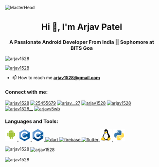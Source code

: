 ![MasterHead](https://firebasestorage.googleapis.com/v0/b/flexi-coding.appspot.com/o/dempgi7-520f8d5f-63d4-4453-8822-dbc149ae27f8.gif?alt=media&token=91c0c7b2-93c3-4029-b011-1a8703c5730d)
<h1 align="center">Hi 👋, I'm Arjav Patel</h1>
<h3 align="center">A Passionate Android Developer From India || Sophomore at BITS Goa</h3>

<p align="left"> <img src="https://komarev.com/ghpvc/?username=arjav1528&label=Profile%20views&color=0e75b6&style=flat" alt="arjav1528" /> </p>

<p align="left"> <a href="https://github.com/ryo-ma/github-profile-trophy"><img src="https://github-profile-trophy.vercel.app/?username=arjav1528" alt="arjav1528" /></a> </p>

- 📫 How to reach me **arjav1528@gmail.com**

<h3 align="left">Connect with me:</h3>
<p align="left">
<a href="https://linkedin.com/in/arjav1528" target="blank"><img align="center" src="https://raw.githubusercontent.com/rahuldkjain/github-profile-readme-generator/master/src/images/icons/Social/linked-in-alt.svg" alt="arjav1528" height="30" width="40" /></a>
<a href="https://stackoverflow.com/users/25455679" target="blank"><img align="center" src="https://raw.githubusercontent.com/rahuldkjain/github-profile-readme-generator/master/src/images/icons/Social/stack-overflow.svg" alt="25455679" height="30" width="40" /></a>
<a href="https://instagram.com/arjav__27" target="blank"><img align="center" src="https://raw.githubusercontent.com/rahuldkjain/github-profile-readme-generator/master/src/images/icons/Social/instagram.svg" alt="arjav__27" height="30" width="40" /></a>
<a href="https://www.codechef.com/users/arjav1528" target="blank"><img align="center" src="https://cdn.jsdelivr.net/npm/simple-icons@3.1.0/icons/codechef.svg" alt="arjav1528" height="30" width="40" /></a>
<a href="https://www.hackerrank.com/arjav1528" target="blank"><img align="center" src="https://raw.githubusercontent.com/rahuldkjain/github-profile-readme-generator/master/src/images/icons/Social/hackerrank.svg" alt="arjav1528" height="30" width="40" /></a>
<a href="https://codeforces.com/profile/arjav1528__" target="blank"><img align="center" src="https://raw.githubusercontent.com/rahuldkjain/github-profile-readme-generator/master/src/images/icons/Social/codeforces.svg" alt="arjav1528__" height="30" width="40" /></a>
<a href="https://auth.geeksforgeeks.org/user/arjavv5wb" target="blank"><img align="center" src="https://raw.githubusercontent.com/rahuldkjain/github-profile-readme-generator/master/src/images/icons/Social/geeks-for-geeks.svg" alt="arjavv5wb" height="30" width="40" /></a>
</p>

<h3 align="left">Languages and Tools:</h3>
<p align="left"> <a href="https://developer.android.com" target="_blank" rel="noreferrer"> <img src="https://raw.githubusercontent.com/devicons/devicon/master/icons/android/android-original-wordmark.svg" alt="android" width="40" height="40"/> </a> <a href="https://www.cprogramming.com/" target="_blank" rel="noreferrer"> <img src="https://raw.githubusercontent.com/devicons/devicon/master/icons/c/c-original.svg" alt="c" width="40" height="40"/> </a> <a href="https://www.w3schools.com/cpp/" target="_blank" rel="noreferrer"> <img src="https://raw.githubusercontent.com/devicons/devicon/master/icons/cplusplus/cplusplus-original.svg" alt="cplusplus" width="40" height="40"/> </a> <a href="https://dart.dev" target="_blank" rel="noreferrer"> <img src="https://www.vectorlogo.zone/logos/dartlang/dartlang-icon.svg" alt="dart" width="40" height="40"/> </a> <a href="https://firebase.google.com/" target="_blank" rel="noreferrer"> <img src="https://www.vectorlogo.zone/logos/firebase/firebase-icon.svg" alt="firebase" width="40" height="40"/> </a> <a href="https://flutter.dev" target="_blank" rel="noreferrer"> <img src="https://www.vectorlogo.zone/logos/flutterio/flutterio-icon.svg" alt="flutter" width="40" height="40"/> </a> <a href="https://www.linux.org/" target="_blank" rel="noreferrer"> <img src="https://raw.githubusercontent.com/devicons/devicon/master/icons/linux/linux-original.svg" alt="linux" width="40" height="40"/> </a> <a href="https://www.python.org" target="_blank" rel="noreferrer"> <img src="https://raw.githubusercontent.com/devicons/devicon/master/icons/python/python-original.svg" alt="python" width="40" height="40"/> </a> </p>

<p><img align="left" src="https://github-readme-stats.vercel.app/api/top-langs?username=arjav1528&show_icons=true&locale=en&layout=compact" alt="arjav1528" /></p>

<p>&nbsp;<img align="center" src="https://github-readme-stats.vercel.app/api?username=arjav1528&show_icons=true&locale=en" alt="arjav1528" /></p>

<p><img align="center" src="https://github-readme-streak-stats.herokuapp.com/?user=arjav1528&" alt="arjav1528" /></p>
